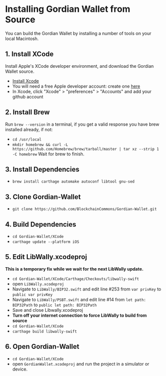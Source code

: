 # Installing Gordian Wallet from Source

You can build the Gordian Wallet by installing a number of tools on your local Macintosh.

## 1. Install XCode

Install Apple's XCode developer environment, and download the Gordian Wallet source.

- [Install Xcode](https://itunes.apple.com/id/app/xcode/id497799835?mt=12)
- You will need a free Apple developer account: create one [here](https://developer.apple.com/programs/enroll/)
- In Xcode, click "Xcode" > "preferences" > "Accounts" and add your github account

## 2. Install Brew

Run `brew --version` in a terminal, if you get a valid response you have brew installed already, if not:
- `cd /usr/local`
- `mkdir homebrew && curl -L https://github.com/Homebrew/brew/tarball/master | tar xz --strip 1 -C homebrew`
Wait for brew to finish.

## 3. Install Dependencies
- `brew install carthage automake autoconf libtool gnu-sed`

## 3. Clone Gordian-Wallet
- `git clone https://github.com/BlockchainCommons/Gordian-Wallet.git`

## 4. Build Dependencies
- `cd Gordian-Wallet/XCode`
- `carthage update --platform iOS`

## 5. Edit LibWally.xcodeproj
**This is a temporary fix while we wait for the next LibWally update.**
- `cd Gordian-Wallet/XCode/Carthage/Checkouts/libwally-swift`
- open `LibWally.xcodeproj`
- Navigate to `LibWally/BIP32.swift` and edit line #253 from `var privKey` to `public var privKey`
- Navigate to  `LibWally/PSBT.swift` and edit line #14 from `let path: BIP32Path` to `public let path: BIP32Path`
- Save and close Libwally.xcodeproj
- **Turn off your internet connection to force LibWally to build from source**
- `cd Gordian-Wallet/XCode`
- `carthage build libwally-swift`

## 6. Open Gordian-Wallet
- `cd Gordian-Wallet/XCode`
- open `GordianWallet.xcodeproj` and run the project in a simulator or device.


